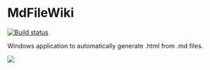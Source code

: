 # MdFileWiki

[![Build status](https://ci.appveyor.com/api/projects/status/j8cua9jw554uccjm?svg=true)](https://ci.appveyor.com/project/rsuter/mdfilewiki)

Windows application to automatically generate .html from .md files. 

![](https://raw.githubusercontent.com/rsuter/MdFileWiki/master/assets/Screenshot.png)
